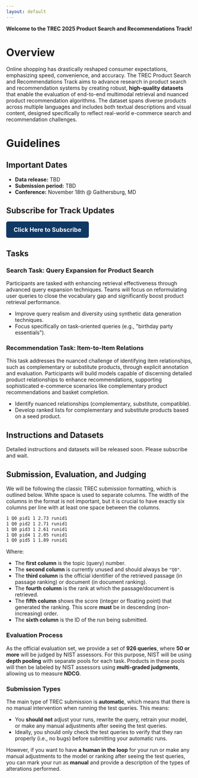 ```yaml
---
layout: default
---
```


**Welcome to the TREC 2025 Product Search and Recommendations Track!**

# Overview

Online shopping has drastically reshaped consumer expectations, emphasizing speed, convenience, and accuracy. The TREC Product Search and Recommendations Track aims to advance research in product search and recommendation systems by creating robust, **high-quality datasets** that enable the evaluation of end-to-end multimodal retrieval and nuanced product recommendation algorithms. The dataset spans diverse products across multiple languages and includes both textual descriptions and visual content, designed specifically to reflect real-world e-commerce search and recommendation challenges.


# Guidelines
## Important Dates

- **Data release:** TBD  
- **Submission period:** TBD  
- **Conference:** November 18th @ Gaithersburg, MD  

## Subscribe for Track Updates
<a href="https://docs.google.com/forms/d/e/1FAIpQLScegOnswbF4BLg3zJ527VImaMY7hw_SY2rrmod98-iq62iD9A/viewform?usp=dialog"
   style="display: inline-block; background-color:rgb(15, 56, 100); color: white; padding: 12px 20px; font-size: 16px; font-weight: bold; border-radius: 5px; text-decoration: none; text-align: center;"
   target="_blank">
   Click Here to Subscribe
</a>

## Tasks

### Search Task: Query Expansion for Product Search

Participants are tasked with enhancing retrieval effectiveness through advanced query expansion techniques. Teams will focus on reformulating user queries to close the vocabulary gap and significantly boost product retrieval performance.

- Improve query realism and diversity using synthetic data generation techniques.
- Focus specifically on task-oriented queries (e.g., "birthday party essentials").

### Recommendation Task: Item-to-Item Relations

This task addresses the nuanced challenge of identifying item relationships, such as complementary or substitute products, through explicit annotation and evaluation. Participants will build models capable of discerning detailed product relationships to enhance recommendations, supporting sophisticated e-commerce scenarios like complementary product recommendations and basket completion.

- Identify nuanced relationships (complementary, substitute, compatible).
- Develop ranked lists for complementary and substitute products based on a seed product.

## Instructions and Datasets
Detailed instructions and datasets will be released soon. Please subscribe and wait.

## Submission, Evaluation, and Judging

We will be following the classic TREC submission formatting, which is outlined below. White space is used to separate columns. The width of the columns in the format is not important, but it is crucial to have exactly six columns per line with at least one space between the columns.

```txt
1 Q0 pid1 1 2.73 runid1
1 Q0 pid2 1 2.71 runid1
1 Q0 pid3 1 2.61 runid1
1 Q0 pid4 1 2.05 runid1
1 Q0 pid5 1 1.89 runid1
```

Where:
- The **first column** is the topic (query) number.
- The **second column** is currently unused and should always be `"Q0"`.
- The **third column** is the official identifier of the retrieved passage (in passage ranking) or document (in document ranking).
- The **fourth column** is the rank at which the passage/document is retrieved.
- The **fifth column** shows the score (integer or floating point) that generated the ranking. This score **must** be in descending (non-increasing) order.
- The **sixth column** is the ID of the run being submitted.

### Evaluation Process

As the official evaluation set, we provide a set of **926 queries**, where **50 or more** will be judged by NIST assessors. For this purpose, NIST will be using **depth pooling** with separate pools for each task. Products in these pools will then be labeled by NIST assessors using **multi-graded judgments**, allowing us to measure **NDCG**.

### Submission Types

The main type of TREC submission is **automatic**, which means that there is no manual intervention when running the test queries. This means:
- You **should not** adjust your runs, rewrite the query, retrain your model, or make any manual adjustments after seeing the test queries.
- Ideally, you should only check the test queries to verify that they ran properly (i.e., no bugs) before submitting your automatic runs.

However, if you want to have **a human in the loop** for your run or make any manual adjustments to the model or ranking after seeing the test queries, you can mark your run as **manual** and provide a description of the types of alterations performed.
